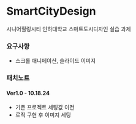 # SmartCityDesign

시니어힐링시티
인하대학교 스마트도시디자인 실습 과제

<h3>요구사항</h3>

<ul>
<li>스크롤 애니메이션, 슬라이드 이미지</li>

</ul>

<h3>패치노트</h3>

<h4>Ver1.0 - 10.18.24</h4>
<ul>
<li>기존 프로젝트 세팅값 이전
<li>로직 구현 후 이미지 세팅
</ul>
